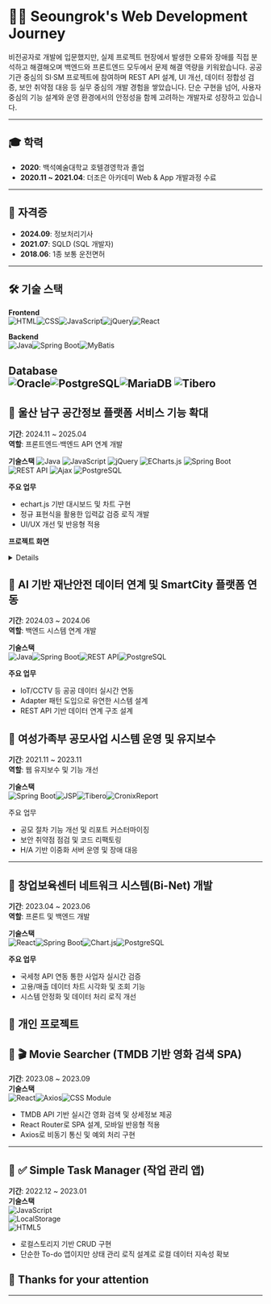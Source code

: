 # 👨‍💻 Seoungrok's Web Development Journey

비전공자로 개발에 입문했지만, 실제 프로젝트 현장에서 발생한 오류와 장애를 직접 분석하고 해결해오며 백엔드와 프론트엔드 모두에서 문제 해결 역량을 키워왔습니다.
공공기관 중심의 SI·SM 프로젝트에 참여하며 REST API 설계, UI 개선, 데이터 정합성 검증, 보안 취약점 대응 등 실무 중심의 개발 경험을 쌓았습니다.
단순 구현을 넘어, 사용자 중심의 기능 설계와 운영 환경에서의 안정성을 함께 고려하는 개발자로 성장하고 있습니다.

---

## 🎓 학력
- **2020**: 백석예술대학교 호텔경영학과 졸업
- **2020.11 ~ 2021.04**: 더조은 아카데미 Web & App 개발과정 수료
---

## 🪪 자격증
- **2024.09**: 정보처리기사
- **2021.07**: SQLD (SQL 개발자)
- **2018.06**: 1종 보통 운전면허
---

## 🛠 기술 스택

**Frontend**  
![HTML](https://img.shields.io/badge/HTML-E34F26?style=flat&logo=html5&logoColor=white)![CSS](https://img.shields.io/badge/CSS-1572B6?style=flat&logo=css3&logoColor=white)![JavaScript](https://img.shields.io/badge/JavaScript-F7DF1E?style=flat&logo=javascript&logoColor=black)![jQuery](https://img.shields.io/badge/jQuery-0769AD?=flat&logo=jquery&logoColor=white)![React](https://img.shields.io/badge/React-61DAFB?style=flat&logo=react&logoColor=black)

**Backend**  
![Java](https://img.shields.io/badge/Java-007396?style=flat&logo=java&logoColor=white)![Spring Boot](https://img.shields.io/badge/Spring_Boot-6DB33F?style=flat&logo=spring-boot&logoColor=white)![MyBatis](https://img.shields.io/badge/MyBatis-20232A?style=flat&logoColor=white)

**Database**  
![Oracle](https://img.shields.io/badge/Oracle-F80000?style=flat&logo=oracle&logoColor=white)![PostgreSQL](https://img.shields.io/badge/PostgreSQL-336791?style=flat&logo=postgresql&logoColor=white)![MariaDB](https://img.shields.io/badge/MariaDB-003545?style=flat&logo=mariadb&logoColor=white)
![Tibero](https://img.shields.io/badge/Tibero-0053A0?style=flat&logoColor=white)
---

## 📌 울산 남구 공간정보 플랫폼 서비스 기능 확대
**기간**: 2024.11 ~ 2025.04 <br/>
**역할**: 프론트엔드·백엔드 API 연계 개발

**기술스택**
![Java](https://img.shields.io/badge/Java-007396?style=flat)
![JavaScript](https://img.shields.io/badge/JavaScript-F7DF1E?style=flat&logo=javascript&logoColor=black)
![jQuery](https://img.shields.io/badge/jQuery-0769AD?style=flat&logo=jquery&logoColor=white)
![ECharts.js](https://img.shields.io/badge/ECharts.js-002A41?style=flat&logoColor=white)
![Spring Boot](https://img.shields.io/badge/Spring_Boot-6DB33F?style=flat&logo=spring-boot&logoColor=white)
![REST API](https://img.shields.io/badge/REST--API-000000?style=flat)
![Ajax](https://img.shields.io/badge/Ajax-4A4A4A?style=flat)
![PostgreSQL](https://img.shields.io/badge/PostgreSQL-336791?style=flat&logo=postgresql&logoColor=white)

**주요 업무**
- echart.js 기반 대시보드 및 차트 구현
- 정규 표현식을 활용한 입력값 검증 로직 개발
- UI/UX 개선 및 반응형 적용

**프로젝트 화면**
<details>

#### 사용자 현황
![image](https://github.com/user-attachments/assets/f7b03216-d02e-45c3-8423-500bbd17ebd1) 
+ echart.js를 활용한 실시간 차트 시각화
+ API에서 제공받은 사용자 데이터를 기반으로 실시간 현황을 시각화
+ 소속 별 사용자 현황, 부서 별 사용자 현황 집계 분포를 직관적으로 표현하여 관리자 운영 효율 향상

#### 사용자 다운로드 이력 대시보드  
![image](https://github.com/user-attachments/assets/0a772f32-3a37-4828-994d-e094d2dacbbd)
+ 파일 다운로드 로그를 시각화한 관리자용 대시보드
+ 사용자별, 기간별 다운로드 이력을 필터링하고 분석 가능
+ 복잡한 로그 데이터를 차트로 구성해 시각적 분석 가능성 제공


#### 불법 건축물 검출 모델 이미지 팝업  
![image](https://github.com/user-attachments/assets/2cdac5ae-ede8-47c9-ab31-f2e233aec8ff)
+ AI 기반 객체 검출 결과를 사용자에게 직관적으로 제공
+ 검출된 불법 건축물에 대해 해당 영역을 강조하여 이미지로 제공
+ 사용자 클릭 시 팝업으로 원본 이미지와 검출 데이터를 함께 확인 가능
+ 사용자 UX를 고려한 경량 팝업 구현으로 반응 속도 최적화

  
### 정규 표현식을 통한 입력값 검증 및 피드백 처리 ###
![image](https://github.com/user-attachments/assets/7ca9d9c2-330d-429a-a22c-816abe9a5559)

![image](https://github.com/user-attachments/assets/defb925e-d780-4894-b4d9-a855c9752d43)

![image](https://github.com/user-attachments/assets/13c1b68a-26ad-457f-858a-cf8f88fa27ae)

+ 사용자 입력값에 대한 유효성 검사 수행
+ 이름, 전화번호, 이메일 등 필수 입력값에 대해 정규표현식(Regex)을 활용한 실시간 검증
+ 비정상 입력 시 경고 메시지를 통해 정확한 입력을 유도
</details>


## 📌 AI 기반 재난안전 데이터 연계 및 SmartCity 플랫폼 연동  
**기간**: 2024.03 ~ 2024.06  
**역할**: 백엔드 시스템 연계 개발  

**기술스택**  
![Java](https://img.shields.io/badge/Java-007396?style=flat)![Spring Boot](https://img.shields.io/badge/Spring_Boot-6DB33F?style=flat)![REST API](https://img.shields.io/badge/REST--API-000000?style=flat)![PostgreSQL](https://img.shields.io/badge/PostgreSQL-336791?style=flat)

**주요 업무**
- IoT/CCTV 등 공공 데이터 실시간 연동
- Adapter 패턴 도입으로 유연한 시스템 설계
- REST API 기반 데이터 연계 구조 설계

## 📌 여성가족부 공모사업 시스템 운영 및 유지보수  
**기간**: 2021.11 ~ 2023.11  
**역할**: 웹 유지보수 및 기능 개선  

**기술스택**  
![Spring Boot](https://img.shields.io/badge/Spring_Boot-6DB33F?style=flat)![JSP](https://img.shields.io/badge/JSP-007396?style=flat)![Tibero](https://img.shields.io/badge/Tibero-0053A0?style=flat&logoColor=white)![CronixReport](https://img.shields.io/badge/CronixReport-336791?style=flat)

주요 업무
- 공모 절차 기능 개선 및 리포트 커스터마이징
- 보안 취약점 점검 및 코드 리팩토링
- H/A 기반 이중화 서버 운영 및 장애 대응
---

## 📌 창업보육센터 네트워크 시스템(Bi-Net) 개발  
**기간**: 2023.04 ~ 2023.06  
**역할**: 프론트 및 백엔드 개발  

**기술스택**  
![React](https://img.shields.io/badge/React-61DAFB?style=flat)![Spring Boot](https://img.shields.io/badge/Spring_Boot-6DB33F?style=flat)![Chart.js](https://img.shields.io/badge/Chart.js-FF6384?style=flat)![PostgreSQL](https://img.shields.io/badge/PostgreSQL-336791?style=flat)

**주요 업무**
- 국세청 API 연동 통한 사업자 실시간 검증
- 고용/매출 데이터 차트 시각화 및 조회 기능
- 시스템 안정화 및 데이터 처리 로직 개선

## 🌱 개인 프로젝트

## 📌 🎬 Movie Searcher (TMDB 기반 영화 검색 SPA)  
**기간**: 2023.08 ~ 2023.09  
**기술스택**  
![React](https://img.shields.io/badge/React-61DAFB?style=flat)![Axios](https://img.shields.io/badge/Axios-5A29E4?style=flat)![CSS Module](https://img.shields.io/badge/CSS--Modules-1572B6?style=flat)

- TMDB API 기반 실시간 영화 검색 및 상세정보 제공
- React Router로 SPA 설계, 모바일 반응형 적용
- Axios로 비동기 통신 및 예외 처리 구현

---

## 📌 ✅ Simple Task Manager (작업 관리 앱)  
**기간**: 2022.12 ~ 2023.01  
**기술스택**  
![JavaScript](https://img.shields.io/badge/JavaScript-F7DF1E?style=flat)  
![LocalStorage](https://img.shields.io/badge/LocalStorage-000000?style=flat)  
![HTML5](https://img.shields.io/badge/HTML5-E34F26?style=flat)

- 로컬스토리지 기반 CRUD 구현
- 단순한 To-do 앱이지만 상태 관리 로직 설계로 로컬 데이터 지속성 확보

## 🙏 Thanks for your attention ##
---

